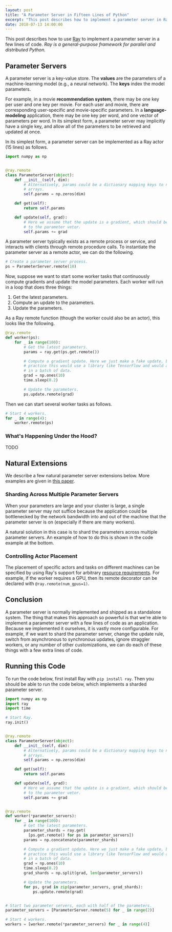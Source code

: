 ```yaml
---
layout: post
title: "A Parameter Server in Fifteen Lines of Python"
excerpt: "This post describes how to implement a parameter server in Ray."
date: 2018-07-13 14:00:00
---
```


This post describes how to use [Ray][1] to implement a parameter server in a few
lines of code. *Ray is a general-purpose framework for parallel and distributed
Python.*

## Parameter Servers

A parameter server is a key-value store. The **values** are the parameters of a
machine-learning model (e.g., a neural network). The **keys** index the model
parameters.

For example, in a movie **recommendation system**, there may be one key per user
and one key per movie. For each user and movie, there are corresponding
user-specific and movie-specific parameters. In a **language-modeling**
application, there may be one key per word, and one vector of parameters per
word. In its simplest form, a parameter server may implicitly have a single key,
and allow all of the parameters to be retrieved and updated at once.

In its simplest form, a parameter server can be implemented as a Ray actor (15
lines) as follows.

```python
import numpy as np


@ray.remote
class ParameterServer(object):
    def __init__(self, dim):
        # Alternatively, params could be a dictionary mapping keys to numpy
        # arrays.
        self.params = np.zeros(dim)

    def get(self):
        return self.params

    def update(self, grad):
        # Here we assume that the update is a gradient, which should be added
        # to the parameter vetor.
        self.params += grad
```

A parameter server typically exists as a remote process or service, and
interacts with clients through remote procedure calls. To instantiate the
parameter server as a remote actor, we can do the following.

```python
# Create a parameter server process.
ps = ParameterServer.remote(10)
```

Now, suppose we want to start some worker tasks that continuously compute
gradients and update the model parameters. Each worker will run in a loop that
does three things:
1. Get the latest parameters.
2. Compute an update to the parameters.
3. Update the parameters.

As a Ray remote function (though the worker could also be an actor), this looks
like the following.

```python
@ray.remote
def worker(ps):
    for _ in range(100):
        # Get the latest parameters.
        params = ray.get(ps.get.remote())

        # Compute a gradient update. Here we just make a fake update, but in
        # practice this would use a library like TensorFlow and would also take
        # in a batch of data.
        grad = np.ones(10)
        time.sleep(0.2)

        # Update the parameters.
        ps.update.remote(grad)
```

Then we can start several worker tasks as follows.

```python
# Start 4 workers.
for _ in range(4):
    worker.remote(ps)
```

### What's Happening Under the Hood?

TODO

## Natural Extensions

We describe a few natural parameter server extensions below. More examples are
given in [this paper][3].

### Sharding Across Multiple Parameter Servers

When your parameters are large and your cluster is large, a single parameter
server may not suffice because the application could be bottlenecked by the
network bandwidth into and out of the machine that the parameter server is on
(especially if there are many workers).

A natural solution in this case is to shard the parameters across multiple
parameter servers. An example of how to do this is shown in the code example at
the bottom.

### Controlling Actor Placement

The placement of specific actors and tasks on different machines can be
specified by using Ray's support for arbitrary [resource requirements][2].
For example, if the worker requires a GPU, then its remote decorator can be
declared with `@ray.remote(num_gpus=1)`.

## Conclusion

A parameter server is normally implemented and shipped as a standalone system.
The thing that makes this approach so powerful is that we're able to implement a
parameter server with a few lines of code as an application. Because we
implemented it ourselves, it is vastly more configurable. For example, if we
want to shard the parameter server, change the update rule, switch from
asynchronous to synchronous updates, ignore straggler workers, or any number of
other customizations, we can do each of these things with a few extra lines of
code.

## Running this Code

To run the code below, first install Ray with `pip install ray`. Then you should
be able to run the code below, which implements a sharded parameter server.

```python
import numpy as np
import ray
import time

# Start Ray.
ray.init()


@ray.remote
class ParameterServer(object):
    def __init__(self, dim):
        # Alternatively, params could be a dictionary mapping keys to numpy
        # arrays.
        self.params = np.zeros(dim)

    def get(self):
        return self.params

    def update(self, grad):
        # Here we assume that the update is a gradient, which should be added
        # to the parameter vetor.
        self.params += grad


@ray.remote
def worker(*parameter_servers):
    for _ in range(100):
        # Get the latest parameters.
        parameter_shards = ray.get(
          [ps.get.remote() for ps in parameter_servers])
        params = np.concatenate(parameter_shards)

        # Compute a gradient update. Here we just make a fake update, but in
        # practice this would use a library like TensorFlow and would also take
        # in a batch of data.
        grad = np.ones(10)
        time.sleep(0.2)
        grad_shards = np.split(grad, len(parameter_servers))

        # Update the parameters.
        for ps, grad in zip(parameter_servers, grad_shards):
            ps.update.remote(grad)


# Start two parameter servers, each with half of the parameters.
parameter_servers = [ParameterServer.remote(5) for _ in range(2)]

# Start 4 workers.
workers = [worker.remote(*parameter_servers) for _ in range(4)]
```

[1]: https://github.com/ray-project/ray
[2]: http://ray.readthedocs.io/en/latest/resources.html
[3]: http://www.sysml.cc/doc/206.pdf
